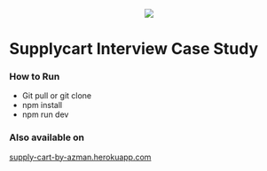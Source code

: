 <p align="center">
    <img align="center" src="https://supplycart.my/wp-content/uploads/2019/09/sc_logo_tm.png">
</p>

# Supplycart Interview Case Study 

### How to Run

- Git pull or git clone
- npm install
- npm run dev

### Also available on

[supply-cart-by-azman.herokuapp.com](https://supply-cart-by-azman.herokuapp.com/)